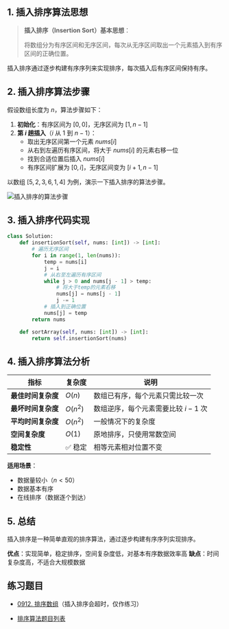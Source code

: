 ## 1. 插入排序算法思想

> **插入排序（Insertion Sort）基本思想**：
>
> 将数组分为有序区间和无序区间，每次从无序区间取出一个元素插入到有序区间的正确位置。

插入排序通过逐步构建有序序列来实现排序，每次插入后有序区间保持有序。

## 2. 插入排序算法步骤

假设数组长度为 $n$，算法步骤如下：

1. **初始化**：有序区间为 $[0, 0]$，无序区间为 $[1, n - 1]$
2. **第 $i$ 趟插入**（$i$ 从 $1$ 到 $n-1$）：
   - 取出无序区间第一个元素 $nums[i]$
   - 从右到左遍历有序区间，将大于 $nums[i]$ 的元素右移一位
   - 找到合适位置后插入 $nums[i]$
   - 有序区间扩展为 $[0, i]$，无序区间变为 $[i+1, n-1]$


以数组 $[5, 2, 3, 6, 1, 4]$ 为例，演示一下插入排序的算法步骤。

![插入排序的算法步骤](http://qcdn.itcharge.cn/images/20230816175619.png)

## 3. 插入排序代码实现

```python
class Solution:
    def insertionSort(self, nums: [int]) -> [int]:
        # 遍历无序区间
        for i in range(1, len(nums)):
            temp = nums[i]
            j = i
            # 从右至左遍历有序区间
            while j > 0 and nums[j - 1] > temp:
                # 将大于temp的元素右移
                nums[j] = nums[j - 1]
                j -= 1
            # 插入到正确位置
            nums[j] = temp
        return nums

    def sortArray(self, nums: [int]) -> [int]:
        return self.insertionSort(nums)
```

## 4. 插入排序算法分析

| 指标 | 复杂度 | 说明 |
|------|--------|------|
| **最佳时间复杂度** | $O(n)$ | 数组已有序，每个元素只需比较一次 |
| **最坏时间复杂度** | $O(n^2)$ | 数组逆序，每个元素需要比较 $i-1$ 次 |
| **平均时间复杂度** | $O(n^2)$ | 一般情况下的复杂度 |
| **空间复杂度** | $O(1)$ | 原地排序，只使用常数空间 |
| **稳定性** | ✅ 稳定 | 相等元素相对位置不变 |

**适用场景**：
- 数据量较小（$n < 50$）
- 数据基本有序
- 在线排序（数据逐个到达）

## 5. 总结

插入排序是一种简单直观的排序算法，通过逐步构建有序序列实现排序。

**优点**：实现简单，稳定排序，空间复杂度低，对基本有序数据效率高
**缺点**：时间复杂度高，不适合大规模数据


## 练习题目

- [0912. 排序数组](https://github.com/ITCharge/AlgoNote/tree/main/docs/solutions/0900-0999/sort-an-array.md)（插入排序会超时，仅作练习）

- [排序算法题目列表](https://github.com/ITCharge/AlgoNote/tree/main/docs/00_preface/00_06_categories_list.md#%E6%8E%92%E5%BA%8F%E7%AE%97%E6%B3%95%E9%A2%98%E7%9B%AE)